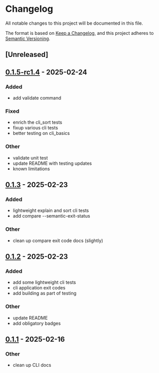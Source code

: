 # Changelog

All notable changes to this project will be documented in this file.

The format is based on [Keep a Changelog](https://keepachangelog.com/en/1.0.0/),
and this project adheres to [Semantic Versioning](https://semver.org/spec/v2.0.0.html).

## [Unreleased]

## [0.1.5-rc1.4](https://github.com/canardleteer/sem-tool/compare/v0.1.3...v0.1.5-rc1.4) - 2025-02-24

### Added

- add validate command

### Fixed

- enrich the cli_sort tests
- fixup various cli tests
- better testing on cli_basics

### Other

- validate unit test
- update README with testing updates
- known limitations

## [0.1.3](https://github.com/canardleteer/sem-tool/compare/v0.1.2...v0.1.3) - 2025-02-23

### Added

- lightweight explain and sort cli tests
- add compare --semantic-exit-status

### Other

- clean up compare exit code docs (slightly)

## [0.1.2](https://github.com/canardleteer/sem-tool/compare/v0.1.1...v0.1.2) - 2025-02-23

### Added

- add some lightweight cli tests
- cli application exit codes
- add building as part of testing

### Other

- update README
- add obligatory badges

## [0.1.1](https://github.com/canardleteer/sem-tool/compare/v0.1.0...v0.1.1) - 2025-02-16

### Other

- clean up CLI docs

